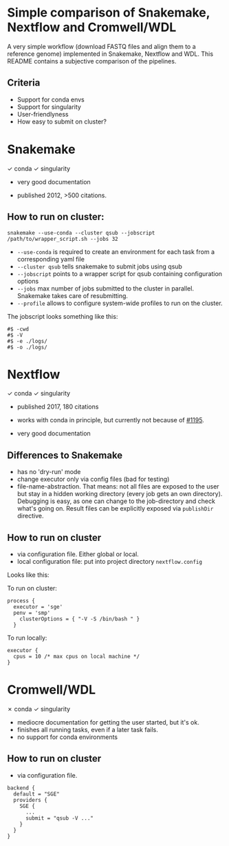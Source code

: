 # Simple comparison of Snakemake, Nextflow and Cromwell/WDL

A very simple workflow (download FASTQ files and align them to a reference genome) implemented 
in Snakemake, Nextflow and WDL. This README contains a subjective comparison of the pipelines. 


## Criteria
* Support for conda envs
* Support for singularity
* User-friendlyness
* How easy to submit on cluster?

# Snakemake

✓ conda ✓ singularity

* very good documentation

* published 2012, >500 citations.

## How to run on cluster:
```
snakemake --use-conda --cluster qsub --jobscript /path/to/wrapper_script.sh --jobs 32
```

* `--use-conda` is required to create an environment for each task from a corresponding yaml file
* `--cluster qsub` tells snakemake to submit jobs using qsub
* `--jobscript` points to a wrapper script for qsub containing configuration options
* `--jobs` max number of jobs submitted to the cluster in parallel. Snakemake takes care of resubmitting.
* `--profile` allows to configure system-wide profiles to run on the cluster.

The jobscript looks something like this:
```
#$ -cwd
#$ -V
#$ -e ./logs/
#$ -o ./logs/

```


# Nextflow
✓ conda ✓ singularity

* published 2017, 180 citations

* works with conda in principle, but currently not because of [#1195](https://github.com/nextflow-io/nextflow/issues/1195).

* very good documentation

## Differences to Snakemake

* has no 'dry-run' mode
* change executor only via config files (bad for testing)
* file-name-abstraction. That means: not all files are exposed to the user but stay in a hidden working directory (every job gets an own directory). Debugging is easy, as one can change to the job-directory and check what's going on. Result files can be explicitly exposed via `publishDir` directive.

## How to run on cluster

* via configuration file. Either global or local.
* local configuration file: put into project directory `nextflow.config`

Looks like this:

To run on cluster:
```
process {
  executor = 'sge'
  penv = 'smp'
    clusterOptions = { "-V -S /bin/bash " }
  }
```

To run locally:
```
executor {
  cpus = 10 /* max cpus on local machine */
}
```


# Cromwell/WDL
✗ conda ✓ singularity

* mediocre documentation for getting the user started, but it's ok.
* finishes all running tasks, even if a later task fails.
* no support for conda environments

## How to run on cluster

* via configuration file.

```
backend {
  default = "SGE"
  providers {
    SGE {
      ...
      submit = "qsub -V ..."
    }
  }
}
```

